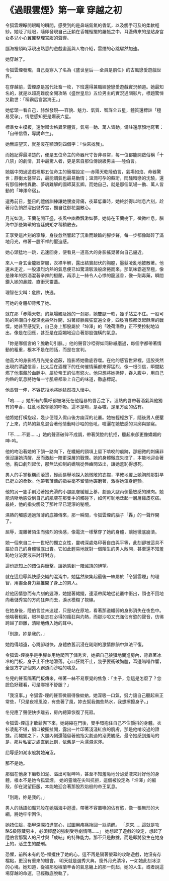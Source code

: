 # 《過眼雲煙》第一章 穿越之初

令狐雲煙睜開眼睛的瞬間，感受到的是鼻端氤氳的香氣，以及觸手可及的柔軟輕紗。她眨了眨眼，隨即發現自己正躺在香帷輕擺的羅帳之中，耳邊傳來的是貼身宮女冬兒小心翼翼整理宮服的聲響。

腦海裡頓時浮現出熟悉的遊戲畫面與人物介紹，雲煙的心跳驟然加速。

她穿越了。

令狐雲煙發現，自己竟穿入了名為《盛世皇后──全員是前任》的古風戀愛遊戲世界。

在穿越前，雲煙原是當代社畜一枚，下班還得兼職經營戀愛遊戲實況頻道。她最知名的，就是以超高難度全開攻略《盛世皇后》五位男主的實況通關影片，標題驚悚又勸世：「稱霸后宮當海王。」

她低頭一看自己，赫然發現──容貌、魅力、氣質、智謀全五星，體質還標註「極易受孕」，情慾感知更是爆表六星。

標準女主模板，還附贈命格異常體質，氣場一動、萬人皆動。備註還厚顏地寫著：「自帶信香，專誘命主」。

她無語望天，就差沒在額頭刻四個字：「快來找我」。

而她記得最清楚的，便是五位命主的命器尺寸皆非尋常，每一位都能開啟俗稱「十八禁」的劇情，其中最驚人者，更是來自那位傳說級男主──陸伯言。

她腦中閃過遊戲裡那五位命主的簡檔設定──赤陽天乾陸伯言，氣場如焰、命器驚世；靜衡太醫容云，最能調氣也最易動情；溫潤可孕的蘇珩，悶騷暗戀的沈驍，還有那個神格異數、夢魂難解的國師莫玄卿。而她自己，就是那個氣場一動、萬人皆動的「坤澤命宿」。

選秀前日，整日的禮儀訓練讓她腰痠背痛，夜幕低垂時，她終於得以喘息片刻，趁著月色悄然溜出儲秀宮，獨自往御花園散心。

月光如洗，玉蘭花開正盛，夜風中幽香飄渺如夢。她倚在玉蘭樹下，微微吐息，腦海中那些繁瑣的宮廷規矩才稍稍散去。

正享受這片刻的寧靜，身後忽然響起了沉重而踉蹌的腳步聲，每一步都像踏碎了滿地月光，帶著一股不祥的壓迫感。

她心頭猛地一跳，迅速回身，便看見一道高大的身影搖晃著向自己逼近。

來人一身玄金龍紋常服，衣襟半解，露出結實起伏的胸膛，墨髮凌亂地披散著。他還未走近，一股濃烈灼熱的氣息便已如驚濤駭浪般席捲而來。那氣味霸道至極，像是陳年的烈酒混著辛辣的椒蘭，再添上一絲令人心悸的龍涎香，像一劑毒藥，瞬間鑽入她的鼻腔，直衝天靈蓋。

理智在尖叫：危險，快逃。

可她的身體卻背叛了她。

就在那「赤陽天乾」的氣場觸及她的一剎那，她雙腿一軟，幾乎站立不住。一股可恥的熱潮自小腹深處轟然炸開，沿著經脈瘋狂竄遍全身，四肢百骸都泛起酥麻的戰慄。她甚至感覺到，自己身上那股屬於「坤澤」的「晚荷潛香」正不受控制地溢出，像是在回應，甚至是在諂媚地迎合著那股強橫的氣息。

「妳是哪個宮的？膽敢勾引朕。」他的聲音沙啞得如同砂紙磨過，每個字都帶著情動的粗重，根本不是在問話，而是在宣判。

他高大的身影將月光完全遮蔽，陰影將她徹底吞噬。在他的感官世界裡，這股突然出現的清甜信香，比太后在酒裡下的任何催情藥都來得猛烈，像一根引信，瞬間點燃了他潛藏於血脈中、屬於帝王的佔有慾火。他只想將她撕碎，吞入腹中，用自己灼熱的氣息將她每一寸肌膚都染上自己的味道，徹底標記。

他長臂一伸，不容抗拒地將她猛然拽入懷中。

「嗚……」她所有的驚呼都被堵死在他粗暴的唇舌之下。溫熱的唇帶著酒氣與他獨有的辛香，狂亂地掠奪她的呼吸。這不是吻，是吞噬，是單方面的佔有。

他將她打橫抱起，幾步便隱入假山後方幽深的花叢。她被輕輕放下，隨後男人便壓了上來，灼熱的氣息混合著他情動時沙啞的低吼，噴灑在她敏感的耳廓與頸窩。

「不……不要……」她的聲音破碎不成調，帶著哭腔的抗拒，聽起來卻更像嬌媚的呻-吟。

他的吻沿著她的下頷一路向下，在纖細的頸項上留下啃咬的痕跡，那細微的刺痛非但沒讓她清醒，反而激起一陣更深層的戰慄。她的身體徹底失控了，本能地迎合著他，胸口劇烈起伏，那無法抑制的嬌喘從唇齒間溢出，讓她羞恥得想死。

男人的手掌粗糲而滾燙，輕而易舉地探入她微敞的衣襟，準確地覆上她胸前那對早已挺立的柔軟。他帶著薄繭的指尖毫不留情地碾磨著，激得她渾身輕顫。

他的另一隻手則沿著她光滑的小腿肌膚緩緩上移，劃過大腿內側最敏感的嫩肉。她能清晰地感受到自己的肌膚在那隻手的觸碰下，如何可恥地泛起一層層雞皮疙瘩。最終，他的指尖觸及了那片早已泥濘的秘境。

濕熱的觸感透過薄薄的底褲傳來，那一瞬間，令狐雲煙的腦子「轟」的一聲炸開了。

屈辱，混雜著陌生而強烈的快感，像電流一樣擊穿了她的身體，讓她徹底崩潰。

她一個來自二十一世紀的獨立女性，靈魂深處烙印著自由與平等，此刻卻被這具不屬於自己的身體徹底出賣。它如此輕易地就對一個陌生的男人敞開，甚至還不知羞恥地分泌愛液來討好對方。

這份認知上的錯位與衝擊，讓她感到一陣滅頂的絕望。

就在這屈辱與快感交織的混沌中，她猛然聚集起最後一絲屬於「令狐雲煙」的理智，用盡全身力氣推開了身上的男人。

趁他因情慾而有片刻的遲滯，她提著裙擺，連滾帶爬地從花叢中衝出，頭也不回地向著儲秀宮的方向狂奔而去，淚水模糊了視線。

在她身後，陸伯言並未追趕，只是站在原地，看著那道纖弱的身影消失在夜色中。他喘著粗氣，眼神是志在必得的瘋狂與灼熱，而那沙啞又充滿佔有慾的聲音，彷彿跨越了距離，清晰地傳入她的耳中。

「別跑，妳是我的。」

她跑得越遠，心跳卻越快，身體依舊沉浸在剛剛的激情餘韻中無法平復。

令狐雲-煙幾乎是手腳並用地爬回了儲秀宮，她把自己狼狽地關進房內，背靠著冰冷的門板，身子止不住地滑落。心口狂跳不止，幾乎要衝破胸膛，耳邊嗡嗡作響，全是方才那個男人霸道而沙啞的喘息。

冬兒的聲音隔著門板傳來，帶著一絲不易察覺的焦急：「主子，您這是怎麼了？您臉色好難看，可是哪裡不舒服？」

「我沒事。」令狐雲-煙的聲音微弱得像蚊蚋，她深吸一口氣，努力讓自己聽起來正常些，「只是夜裡風涼，有些著了風，妳去幫我備些熱水，我想擦擦身子。」

冬兒應了聲便快步離去，房內總算恢復了死寂。

令狐雲-煙這才敢鬆懈下來，她蜷縮在門後，雙手環抱住自己不住顫抖的身體。衣衫凌亂不堪，領口被撕扯開，露出一片印著淺淺紅痕的肌膚，那是他啃咬過的證據。而裙擺之下，大腿內側還殘留著他指尖劃過的滾燙觸感，最令她感到羞恥的是，那片私密之處直到此刻，依舊是一片濡濕泥濘。

屈辱感如潮水般將她淹沒。

那不是她。

那個在他身下癱軟如泥、溢出可恥呻吟，甚至不知羞恥地分泌愛液來討好他的身體，根本不是她令狐雲煙。
她的靈魂在尖叫抗拒，這個被設定為「坤澤」的軀殼，卻在渴望臣服，本能地迎合著那股烈焰般的帝王氣息。

「別跑，妳是我的。」

男人的話語如魔咒般在她腦海中迴盪，帶著不容置喙的佔有慾，像一張無形的大網，將她牢牢困住。

她捂住臉，指甲深深掐進掌心，試圖用疼痛換回一絲清醒。
「原來……這就是攻略S級隱藏男主，必須經歷的強制受辱劇情嗎……」
她想起了遊戲的設定，想起了陸伯言那驚人的尺寸與「成結」的特殊能力。那不只是數據，而是即將發生在她身上的，活生生的酷刑。

恐懼，前所未有的恐-懼攫住了她的心。這不再是隔著螢幕的攻略遊戲，她沒有存檔點，更沒有重來的機會。
明天就是選秀大典，窗外月光清冷，一如她此刻冰涼的心境。她知道，從被那股椒蘭辛香的氣息纏上的那一刻起，她的人生，或者說這場穿越的命運，已經徹底脫軌了。